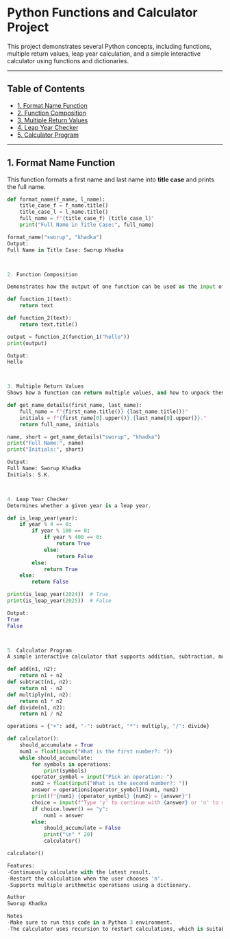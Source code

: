 # Python Functions and Calculator Project

This project demonstrates several Python concepts, including functions, multiple return values, leap year calculation, and a simple interactive calculator using functions and dictionaries.

---

## Table of Contents
- [1. Format Name Function](#1-format-name-function)
- [2. Function Composition](#2-function-composition)
- [3. Multiple Return Values](#3-multiple-return-values)
- [4. Leap Year Checker](#4-leap-year-checker)
- [5. Calculator Program](#5-calculator-program)

---

## 1. Format Name Function

This function formats a first name and last name into **title case** and prints the full name.

```python
def format_name(f_name, l_name):
    title_case_f = f_name.title()
    title_case_l = l_name.title()
    full_name = f"{title_case_f} {title_case_l}"
    print("Full Name in Title Case:", full_name)

format_name("sworup", "khadka")
Output:
Full Name in Title Case: Sworup Khadka



2. Function Composition

Demonstrates how the output of one function can be used as the input of another.

def function_1(text):
    return text

def function_2(text):
    return text.title()

output = function_2(function_1("hello"))
print(output)

Output:
Hello



3. Multiple Return Values
Shows how a function can return multiple values, and how to unpack them.

def get_name_details(first_name, last_name):
    full_name = f"{first_name.title()} {last_name.title()}"
    initials = f"{first_name[0].upper()}.{last_name[0].upper()}."
    return full_name, initials

name, short = get_name_details("sworup", "khadka")
print("Full Name:", name)
print("Initials:", short)

Output:
Full Name: Sworup Khadka
Initials: S.K.



4. Leap Year Checker
Determines whether a given year is a leap year.

def is_leap_year(year):
    if year % 4 == 0:
        if year % 100 == 0:
            if year % 400 == 0:
                return True
            else:
                return False
        else:
            return True
    else:
        return False

print(is_leap_year(2024))  # True
print(is_leap_year(2025))  # False

Output:
True
False



5. Calculator Program
A simple interactive calculator that supports addition, subtraction, multiplication, and division. Uses a dictionary to map symbols to functions.

def add(n1, n2): 
    return n1 + n2
def subtract(n1, n2): 
    return n1 - n2
def multiply(n1, n2): 
    return n1 * n2
def divide(n1, n2): 
    return n1 / n2

operations = {"+": add, "-": subtract, "*": multiply, "/": divide}

def calculator():
    should_accumulate = True
    num1 = float(input("What is the first number?: "))
    while should_accumulate:
        for symbols in operations:
            print(symbols)
        operator_symbol = input("Pick an operation: ")
        num2 = float(input("What is the second number?: "))
        answer = operations[operator_symbol](num1, num2)
        print(f"{num1} {operator_symbol} {num2} = {answer}")
        choice = input(f"Type 'y' to continue with {answer} or 'n' to start new calculation: ")
        if choice.lower() == "y":
            num1 = answer
        else:
            should_accumulate = False
            print("\n" * 20)
            calculator()

calculator()

Features:
-Continuously calculate with the latest result.
-Restart the calculation when the user chooses 'n'.
-Supports multiple arithmetic operations using a dictionary.

Author
Sworup Khadka

Notes
-Make sure to run this code in a Python 3 environment.
-The calculator uses recursion to restart calculations, which is suitable for small sessions.